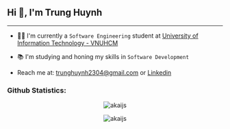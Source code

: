 <!--
**trunghuynh2304/trunghuynh2304** is a ✨ _special_ ✨ repository because its `README.md` (this file) appears on your GitHub profile.

Here are some ideas to get you started:
I’m currently a Software Engineering student at University Of Information Technology
I'm a student at University of Information Technology - VNUHCM
- 🔭 I’m currently working on ...
- 🌱 I’m currently learning ...
- 👯 I’m looking to collaborate on ...
- 🤔 I’m looking for help with ...
- 💬 Ask me about ...
- 📫 How to reach me: ...
- 😄 Pronouns: ...
- ⚡ Fun fact: ...
-->

## Hi 👋, I'm Trung Huynh

---

- 👨‍🎓 I'm currently a `Software Engineering` student at [University of Information Technology - VNUHCM](https://en.uit.edu.vn/overview-vnuhcm-university-information-technology)

- 📚 I'm studying and honing my skills in `Software Development`

<!--
- 📝 I publish articles on [my blog](https://akaijs.github.io/) on a regular basis.
-->
- Reach me at: [trunghuynh2304@gmail.com](mailto:trunghuynh2304@gmail.com) or [Linkedin](https://www.linkedin.com/in/trunghuynh2304/)

<h3 align="left">Github Statistics:</h3>
<p align="center"> 
  <img src="https://komarev.com/ghpvc/?username=akaijs&label=Profile%20views&color=FFC200&style=flat-square" alt="akaijs" /> 
</p>
<p align="center"> 
  <img align="center" src="https://github-readme-stats.vercel.app/api?username=akaijs&show_icons=true&locale=en" alt="akaijs" />
</p>
